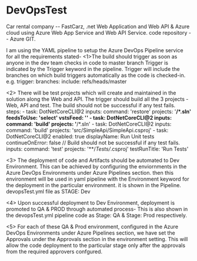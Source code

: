 # DevOpsTest
Car rental company -- FastCarz, .net Web Application and Web API &  Azure cloud using Azure Web App Service
and Web API Service.  code repository -- Azure GIT.

I am using the YAML pipeline to setup the Azure DevOps Pipeline service for all the requirements stated- 
<1>The build should trigger as soon as anyone in the dev team checks in code to master branch
Trigger is indicated by the Trigger keyword in the pipeline. Trigger will include the branches on which build triggers automatically as the code is checked-in.
e.g. trigger:
        branches:
          include:
            refs/heads/master
            
<2> There will be test projects which will create and maintained in the solution along the Web and API.
The trigger should build all the 3 projects - Web, API and test. The build should not be successful if any test fails.
steps:
    - task: DotNetCoreCLI@2
      inputs:
        command: 'restore'
        projects: '**/*.sln'
        feedsToUse: 'select'
        vstsFeed: '<your-feed here>'
    - task: DotNetCoreCLI@2
      inputs:
        command: 'build'
        projects: '**/*.sln'
    - task: DotNetCoreCLI@2
      inputs:
        command: 'build'
        projects: 'src/SimpleApi/SimpleApi.csproj'
    - task: DotNetCoreCLI@2
      enabled: true
      displayName: Run Unit tests
      continueOnError: false  // Build should not be successful if any test fails.
      inputs:
        command: 'test'
        projects: '**/*Tests/*.csproj'
        testRunTitle: 'Run Tests'
        
<3> The deployment of code and Artifacts should be automated to Dev Environment. 
        This can be achieved by configuring the enviornments in the Azure DevOps Environments under Azure Pipelines section.
        then this environment will be used in yaml pipeline with the Environment keyword for the deployment in the particular environment.
        it is shown in the Pipeline. devopsTest.yml file as STAGE: Dev
        
<4> Upon successful deployment to Dev Environment, deployment is promoted to QA & PROD through automated process- This is also shown in the devopsTest.yml pipeline code as Stage: QA & Stage: Prod respectively.
        
<5> For each of these QA & Prod environment, configured in the Azure DevOps Environments under Azure Pipelines section, we have set the Approvals under the Approvals section in the environment setting. This will allow the code deployment to the particular stage only after the approvals from the required approvers confgured. 
        
